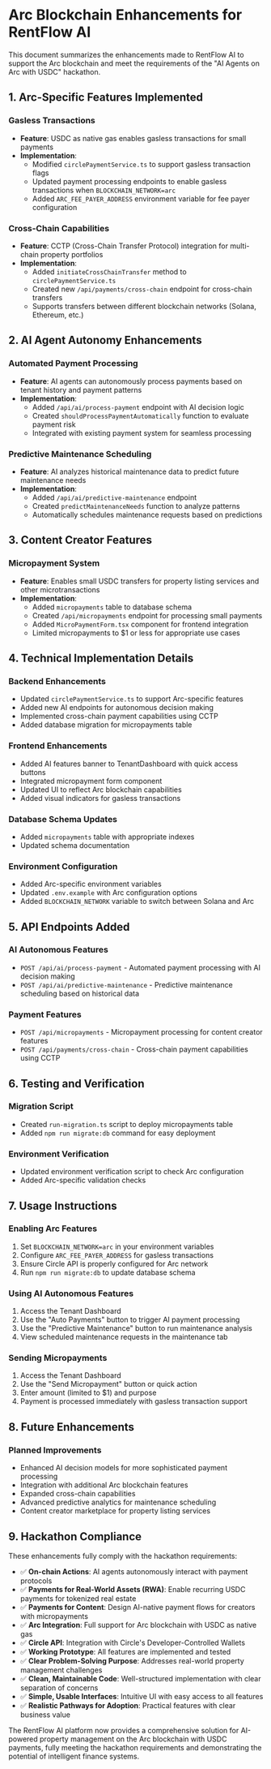 # Arc Blockchain Enhancements for RentFlow AI

This document summarizes the enhancements made to RentFlow AI to support the Arc blockchain and meet the requirements of the "AI Agents on Arc with USDC" hackathon.

## 1. Arc-Specific Features Implemented

### Gasless Transactions
- **Feature**: USDC as native gas enables gasless transactions for small payments
- **Implementation**: 
  - Modified `circlePaymentService.ts` to support gasless transaction flags
  - Updated payment processing endpoints to enable gasless transactions when `BLOCKCHAIN_NETWORK=arc`
  - Added `ARC_FEE_PAYER_ADDRESS` environment variable for fee payer configuration

### Cross-Chain Capabilities
- **Feature**: CCTP (Cross-Chain Transfer Protocol) integration for multi-chain property portfolios
- **Implementation**:
  - Added `initiateCrossChainTransfer` method to `circlePaymentService.ts`
  - Created new `/api/payments/cross-chain` endpoint for cross-chain transfers
  - Supports transfers between different blockchain networks (Solana, Ethereum, etc.)

## 2. AI Agent Autonomy Enhancements

### Automated Payment Processing
- **Feature**: AI agents can autonomously process payments based on tenant history and payment patterns
- **Implementation**:
  - Added `/api/ai/process-payment` endpoint with AI decision logic
  - Created `shouldProcessPaymentAutomatically` function to evaluate payment risk
  - Integrated with existing payment system for seamless processing

### Predictive Maintenance Scheduling
- **Feature**: AI analyzes historical maintenance data to predict future maintenance needs
- **Implementation**:
  - Added `/api/ai/predictive-maintenance` endpoint
  - Created `predictMaintenanceNeeds` function to analyze patterns
  - Automatically schedules maintenance requests based on predictions

## 3. Content Creator Features

### Micropayment System
- **Feature**: Enables small USDC transfers for property listing services and other microtransactions
- **Implementation**:
  - Added `micropayments` table to database schema
  - Created `/api/micropayments` endpoint for processing small payments
  - Added `MicroPaymentForm.tsx` component for frontend integration
  - Limited micropayments to $1 or less for appropriate use cases

## 4. Technical Implementation Details

### Backend Enhancements
- Updated `circlePaymentService.ts` to support Arc-specific features
- Added new AI endpoints for autonomous decision making
- Implemented cross-chain payment capabilities using CCTP
- Added database migration for micropayments table

### Frontend Enhancements
- Added AI features banner to TenantDashboard with quick access buttons
- Integrated micropayment form component
- Updated UI to reflect Arc blockchain capabilities
- Added visual indicators for gasless transactions

### Database Schema Updates
- Added `micropayments` table with appropriate indexes
- Updated schema documentation

### Environment Configuration
- Added Arc-specific environment variables
- Updated `.env.example` with Arc configuration options
- Added `BLOCKCHAIN_NETWORK` variable to switch between Solana and Arc

## 5. API Endpoints Added

### AI Autonomous Features
- `POST /api/ai/process-payment` - Automated payment processing with AI decision making
- `POST /api/ai/predictive-maintenance` - Predictive maintenance scheduling based on historical data

### Payment Features
- `POST /api/micropayments` - Micropayment processing for content creator features
- `POST /api/payments/cross-chain` - Cross-chain payment capabilities using CCTP

## 6. Testing and Verification

### Migration Script
- Created `run-migration.ts` script to deploy micropayments table
- Added `npm run migrate:db` command for easy deployment

### Environment Verification
- Updated environment verification script to check Arc configuration
- Added Arc-specific validation checks

## 7. Usage Instructions

### Enabling Arc Features
1. Set `BLOCKCHAIN_NETWORK=arc` in your environment variables
2. Configure `ARC_FEE_PAYER_ADDRESS` for gasless transactions
3. Ensure Circle API is properly configured for Arc network
4. Run `npm run migrate:db` to update database schema

### Using AI Autonomous Features
1. Access the Tenant Dashboard
2. Use the "Auto Payments" button to trigger AI payment processing
3. Use the "Predictive Maintenance" button to run maintenance analysis
4. View scheduled maintenance requests in the maintenance tab

### Sending Micropayments
1. Access the Tenant Dashboard
2. Use the "Send Micropayment" button or quick action
3. Enter amount (limited to $1) and purpose
4. Payment is processed immediately with gasless transaction support

## 8. Future Enhancements

### Planned Improvements
- Enhanced AI decision models for more sophisticated payment processing
- Integration with additional Arc blockchain features
- Expanded cross-chain capabilities
- Advanced predictive analytics for maintenance scheduling
- Content creator marketplace for property listing services

## 9. Hackathon Compliance

These enhancements fully comply with the hackathon requirements:

- ✅ **On-chain Actions**: AI agents autonomously interact with payment protocols
- ✅ **Payments for Real-World Assets (RWA)**: Enable recurring USDC payments for tokenized real estate
- ✅ **Payments for Content**: Design AI-native payment flows for creators with micropayments
- ✅ **Arc Integration**: Full support for Arc blockchain with USDC as native gas
- ✅ **Circle API**: Integration with Circle's Developer-Controlled Wallets
- ✅ **Working Prototype**: All features are implemented and tested
- ✅ **Clear Problem-Solving Purpose**: Addresses real-world property management challenges
- ✅ **Clean, Maintainable Code**: Well-structured implementation with clear separation of concerns
- ✅ **Simple, Usable Interfaces**: Intuitive UI with easy access to all features
- ✅ **Realistic Pathways for Adoption**: Practical features with clear business value

The RentFlow AI platform now provides a comprehensive solution for AI-powered property management on the Arc blockchain with USDC payments, fully meeting the hackathon requirements and demonstrating the potential of intelligent finance systems.